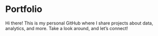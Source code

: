 # Portfolio
Hi there! This is my personal GitHub where I share projects about data, analytics, and more. Take a look around, and let’s connect!
